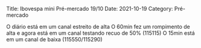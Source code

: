 Title: Ibovespa mini Pré-mercado 19/10
Date: 2021-10-19
Category: Pré-mercado


O diário está em um canal estreito de alta
O 60min fez um rompimento de alta e agora está em um canal  testando recuo de 50% (115115)
O 15min está em um canal de baixa (115550/115290)
